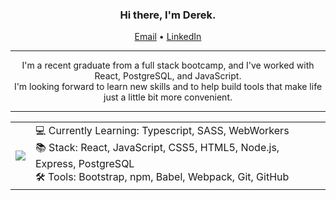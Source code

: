 <h3 align="center">Hi there, I'm Derek.</h3>

<div align="center">
  <a href="mailto:luiderek@outlook.com">Email</a> •
  <a href="https://www.linkedin.com/in/derek-lui/">LinkedIn</a>
</div>

---

<p align="center">
  I'm a recent graduate from a full stack bootcamp, and I've worked with React,
  PostgreSQL, and JavaScript.<br />
  I'm looking forward to learn new skills and to help build tools that make life
  just a little bit more convenient.
</p>

---

<table align="center">
  <tr>
    <td>
      <img src="https://github-readme-stats.vercel.app/api/top-langs/?username=luiderek&layout=compact&langs_count=4&theme=github_dark&hide_title=true&hide_border=true" />
    </td>
    <td>
        <div>💻 Currently Learning: Typescript, SASS, WebWorkers</div>
        <div>📚 Stack: React, JavaScript, CSS5, HTML5, Node.js, Express, PostgreSQL</div>
        <div>🛠 Tools: Bootstrap, npm, Babel, Webpack, Git, GitHub</div>
    </td>
  </tr>
</table>
